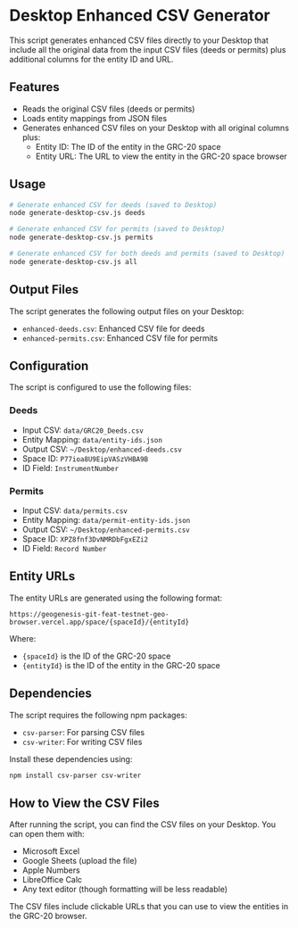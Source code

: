 # Desktop Enhanced CSV Generator

This script generates enhanced CSV files directly to your Desktop that include all the original data from the input CSV files (deeds or permits) plus additional columns for the entity ID and URL.

## Features

- Reads the original CSV files (deeds or permits)
- Loads entity mappings from JSON files
- Generates enhanced CSV files on your Desktop with all original columns plus:
  - Entity ID: The ID of the entity in the GRC-20 space
  - Entity URL: The URL to view the entity in the GRC-20 space browser

## Usage

```bash
# Generate enhanced CSV for deeds (saved to Desktop)
node generate-desktop-csv.js deeds

# Generate enhanced CSV for permits (saved to Desktop)
node generate-desktop-csv.js permits

# Generate enhanced CSV for both deeds and permits (saved to Desktop)
node generate-desktop-csv.js all
```

## Output Files

The script generates the following output files on your Desktop:

- `enhanced-deeds.csv`: Enhanced CSV file for deeds
- `enhanced-permits.csv`: Enhanced CSV file for permits

## Configuration

The script is configured to use the following files:

### Deeds

- Input CSV: `data/GRC20_Deeds.csv`
- Entity Mapping: `data/entity-ids.json`
- Output CSV: `~/Desktop/enhanced-deeds.csv`
- Space ID: `P77ioa8U9EipVASzVHBA9B`
- ID Field: `InstrumentNumber`

### Permits

- Input CSV: `data/permits.csv`
- Entity Mapping: `data/permit-entity-ids.json`
- Output CSV: `~/Desktop/enhanced-permits.csv`
- Space ID: `XPZ8fnf3DvNMRDbFgxEZi2`
- ID Field: `Record Number`

## Entity URLs

The entity URLs are generated using the following format:

```
https://geogenesis-git-feat-testnet-geo-browser.vercel.app/space/{spaceId}/{entityId}
```

Where:
- `{spaceId}` is the ID of the GRC-20 space
- `{entityId}` is the ID of the entity in the GRC-20 space

## Dependencies

The script requires the following npm packages:

- `csv-parser`: For parsing CSV files
- `csv-writer`: For writing CSV files

Install these dependencies using:

```bash
npm install csv-parser csv-writer
```

## How to View the CSV Files

After running the script, you can find the CSV files on your Desktop. You can open them with:

- Microsoft Excel
- Google Sheets (upload the file)
- Apple Numbers
- LibreOffice Calc
- Any text editor (though formatting will be less readable)

The CSV files include clickable URLs that you can use to view the entities in the GRC-20 browser.
